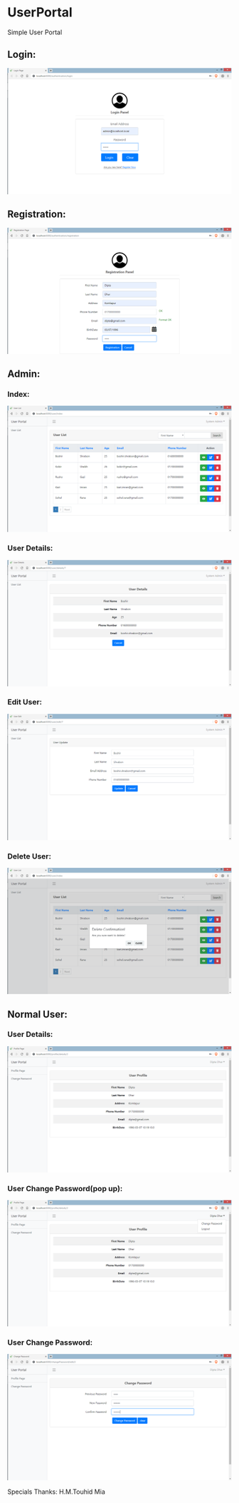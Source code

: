 # UserPortal
Simple User Portal

## Login:
![](UPI/login.png)

## Registration:
![](UPI/reg.png)

## Admin:

### Index:
![](UPI/admin.png)

### User Details:
![](UPI/admin00.png)

### Edit User:
![](UPI/admin01.png)

### Delete User:
![](UPI/admin02.png)

## Normal User:

### User Details:
![](UPI/user.png)

### User Change Password(pop up):
![](UPI/user00.png)

### User Change Password:
![](UPI/user01.png)


Specials Thanks: H.M.Touhid Mia
